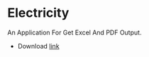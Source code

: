 # Electricity
An Application For Get Excel And PDF Output.

* Download [link]("https://github.com/Alirezaaraby/Electricity/blob/master/Version-1.0.apk")
